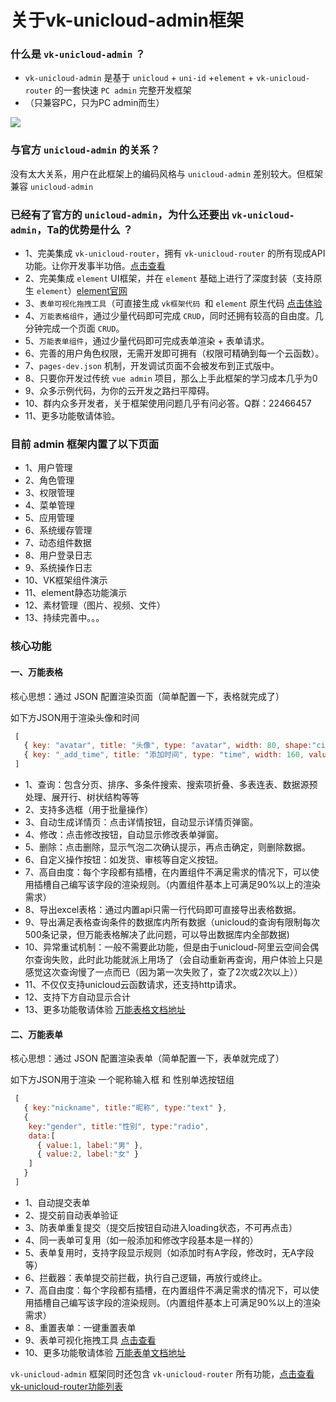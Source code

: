 # 关于vk-unicloud-admin框架

### 什么是 `vk-unicloud-admin` ？
* `vk-unicloud-admin` 是基于 `unicloud` + `uni-id` +`element` + `vk-unicloud-router` 的一套快速 `PC admin` 完整开发框架
* （只兼容PC，只为PC admin而生）

<img class="preview"  src="https://vkceyugu.cdn.bspapp.com/VKCEYUGU-cf0c5e69-620c-4f3c-84ab-f4619262939f/6deebd32-8075-4bdb-8e04-5839516ef4f4.png"/>

### 与官方 `unicloud-admin` 的关系？
没有太大关系，用户在此框架上的编码风格与 `unicloud-admin` 差别较大。但框架兼容 `unicloud-admin` 

### 已经有了官方的 `unicloud-admin`，为什么还要出 `vk-unicloud-admin`，Ta的优势是什么 ？

* 1、完美集成 `vk-unicloud-router`，拥有 `vk-unicloud-router` 的所有现成API功能。让你开发事半功倍。[点击查看](https://vkdoc.fsq.pub/client/)
* 2、完美集成 `element` UI框架，并在 `element` 基础上进行了深度封装（支持原生 `element`）[element官网](https://element.eleme.cn/#/zh-CN/component/button)
* 3、`表单可视化拖拽工具`（可直接生成 `vk框架代码 `和 `element` 原生代码 [点击体验](https://vkunicloud.fsq.pub/vk-form-visualizer/)
* 4、`万能表格组件`，通过少量代码即可完成 `CRUD`，同时还拥有较高的自由度。几分钟完成一个页面 `CRUD`。
* 5、`万能表单组件`，通过少量代码即可完成表单渲染 + 表单请求。
* 6、完善的用户角色权限，无需开发即可拥有（权限可精确到每一个云函数）。
* 7、`pages-dev.json` 机制，开发调试页面不会被发布到正式版中。
* 8、只要你开发过传统 `vue admin` 项目，那么上手此框架的学习成本几乎为0
* 9、众多示例代码，为你的云开发之路扫平障碍。
* 10、群内众多开发者，关于框架使用问题几乎有问必答。Q群：22466457
* 11、更多功能敬请体验。

### 目前 admin 框架内置了以下页面

* 1、用户管理
* 2、角色管理
* 3、权限管理
* 4、菜单管理
* 5、应用管理
* 6、系统缓存管理
* 7、动态组件数据
* 8、用户登录日志
* 9、系统操作日志
* 10、VK框架组件演示
* 11、element静态功能演示
* 12、素材管理（图片、视频、文件）
* 13、持续完善中。。。

### 核心功能

#### 一、万能表格

核心思想：通过 JSON 配置渲染页面（简单配置一下，表格就完成了）

如下方JSON用于渲染头像和时间
```js
 [
   { key: "avatar", title: "头像", type: "avatar", width: 80, shape:"circle" },
   { key: "_add_time", title: "添加时间", type: "time", width: 160, valueFormat:"yyyy-MM-dd hh:mm:ss" },
 ]
```

* 1、查询：包含分页、排序、多条件搜索、搜索项折叠、多表连表、数据源预处理、展开行、树状结构等等
* 2、支持多选框（用于批量操作）
* 3、自动生成详情页：点击详情按钮，自动显示详情页弹窗。
* 4、修改：点击修改按钮，自动显示修改表单弹窗。
* 5、删除：点击删除，显示气泡二次确认提示，再点击确定，则删除数据。
* 6、自定义操作按钮：如发货、审核等自定义按钮。
* 7、高自由度：每个字段都有插槽，在内置组件不满足需求的情况下，可以使用插槽自己编写该字段的渲染规则。（内置组件基本上可满足90%以上的渲染需求）
* 8、导出excel表格：通过内置api只需一行代码即可直接导出表格数据。
* 9、导出满足表格查询条件的数据库内所有数据（unicloud的查询有限制每次500条记录，但万能表格解决了此问题，可以导出数据库内全部数据)
* 10、异常重试机制：一般不需要此功能，但是由于unicloud-阿里云空间会偶尔查询失败，此时此功能就派上用场了（会自动重新再查询，用户体验上只是感觉这次查询慢了一点而已（因为第一次失败了，查了2次或2次以上））
* 11、不仅仅支持unicloud云函数请求，还支持http请求。
* 12、支持下方自动显示合计
* 13、更多功能敬请体验 [万能表格文档地址](https://vkdoc.fsq.pub/admin/2/table.html)

#### 二、万能表单

核心思想：通过 JSON 配置渲染表单（简单配置一下，表单就完成了）

如下方JSON用于渲染 一个昵称输入框 和 性别单选按钮组
```js
 [
   { key:"nickname", title:"昵称", type:"text" },
   {
    key:"gender", title:"性别", type:"radio",
    data:[
      { value:1, label:"男" },
      { value:2, label:"女" }
    ]
   }
 ]
```

* 1、自动提交表单
* 2、提交前自动表单验证
* 3、防表单重复提交（提交后按钮自动进入loading状态，不可再点击）
* 4、同一表单可复用（如一般添加和修改字段基本是一样的）
* 5、表单复用时，支持字段显示规则（如添加时有A字段，修改时，无A字段等）
* 6、拦截器：表单提交前拦截，执行自己逻辑，再放行或终止。
* 7、高自由度：每个字段都有插槽，在内置组件不满足需求的情况下，可以使用插槽自己编写该字段的渲染规则。（内置组件基本上可满足90%以上的渲染需求）
* 8、重置表单：一键重置表单
* 9、表单可视化拖拽工具 [点击查看](https://vkunicloud.fsq.pub/vk-form-visualizer/#/)
* 10、更多功能敬请体验 [万能表单文档地址](https://vkdoc.fsq.pub/admin/3/form.html)

`vk-unicloud-admin` 框架同时还包含 `vk-unicloud-router` 所有功能，[点击查看vk-unicloud-router功能列表](https://vkdoc.fsq.pub/client/)

